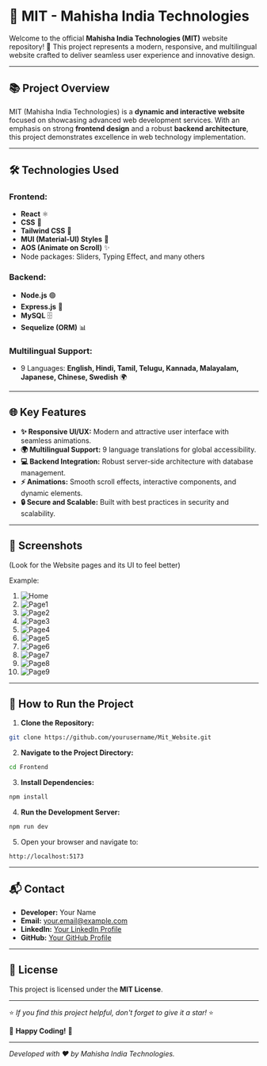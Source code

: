 # 🚀 **MIT - Mahisha India Technologies**

Welcome to the official **Mahisha India Technologies (MIT)** website repository! 🌟 This project represents a modern, responsive, and multilingual website crafted to deliver seamless user experience and innovative design.

---

## 📚 **Project Overview**

MIT (Mahisha India Technologies) is a **dynamic and interactive website** focused on showcasing advanced web development services. With an emphasis on strong **frontend design** and a robust **backend architecture**, this project demonstrates excellence in web technology implementation.

---

## 🛠️ **Technologies Used**

### **Frontend:**
- **React** ⚛️
- **CSS** 🎨
- **Tailwind CSS** 💨
- **MUI (Material-UI) Styles** 🧩
- **AOS (Animate on Scroll)** ✨
- Node packages: Sliders, Typing Effect, and many others

### **Backend:**
- **Node.js** 🟢
- **Express.js** 🚀
- **MySQL** 🗄️
- **Sequelize (ORM)** 📊

### **Multilingual Support:**
- 9 Languages: **English, Hindi, Tamil, Telugu, Kannada, Malayalam, Japanese, Chinese, Swedish** 🌍

---

## 🌐 **Key Features**

- **✨ Responsive UI/UX:** Modern and attractive user interface with seamless animations.
- **🌍 Multilingual Support:** 9 language translations for global accessibility.
- **💻 Backend Integration:** Robust server-side architecture with database management.
- **⚡ Animations:** Smooth scroll effects, interactive components, and dynamic elements.
- **🔒 Secure and Scalable:** Built with best practices in security and scalability.

---

## 📸 **Screenshots**

(Look for the Website pages and its UI to feel better)

Example:
1. ![Home](./Frontend/src/assets/images/GIT_Home.jpeg)
2. ![Page1](./Frontend/src/assets/images/GIT1.jpeg)
3. ![Page2](./Frontend/src/assets/images/GIT2.jpeg)
4. ![Page3](./Frontend/src/assets/images/GIT3.jpeg)
5. ![Page4](./Frontend/src/assets/images/GIT4.jpeg)
6. ![Page5](./Frontend/src/assets/images/GIT5.jpeg)
7. ![Page6](./Frontend/src/assets/images/GIT6.jpeg)
8. ![Page7](./Frontend/src/assets/images/GIT7.jpeg)
9. ![Page8](./Frontend/src/assets/images/GIT8.jpeg)
10. ![Page9](./Frontend/src/assets/images/GIT9.jpeg)

---

## 🚦 **How to Run the Project**

1. **Clone the Repository:**
```bash
git clone https://github.com/yourusername/Mit_Website.git
```

2. **Navigate to the Project Directory:**
```bash
cd Frontend
```

3. **Install Dependencies:**
```bash
npm install
```

4. **Run the Development Server:**
```bash
npm run dev
```

5. Open your browser and navigate to:
```
http://localhost:5173
```

---

## 📬 **Contact**
- **Developer:** Your Name
- **Email:** your.email@example.com
- **LinkedIn:** [Your LinkedIn Profile](#)
- **GitHub:** [Your GitHub Profile](#)

---

## 📜 **License**

This project is licensed under the **MIT License**.

---

⭐ *If you find this project helpful, don't forget to give it a star!* ⭐

🚀 **Happy Coding!** 🚀

---

*Developed with ❤️ by Mahisha India Technologies.*

